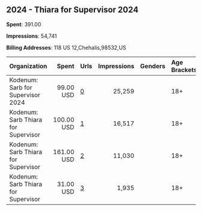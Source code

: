 ## 2024 - Thiara for Supervisor 2024 
**Spent**: 391.00

**Impressions**: 54,741

**Billing Addresses**: 118 US 12,Chehalis,98532,US

|Organization|Spent|Urls|Impressions|Genders|Age Brackets|Country Codes|
|:---|---:|:---|---:|:---|:---|:---|
|Kodenum: Sarb for Supervisor 2024|99.00 USD|[0](https://www.snap.com/political-ads/asset/467ee9af0ca5ea9bd28b2c7f5aa08cb04916a9f58f67ea918d3f66291ae64bbd?mediaType=mp4)|25,259||18+|united states|
|Kodenum: Sarb Thiara for Supervisor|100.00 USD|[1](https://www.snap.com/political-ads/asset/37e54cf4b9c28c5d5ac2623e3c3fdc19ade006400cfc718cbd61769374a8192c?mediaType=mp4)|16,517||18+|united states|
|Kodenum: Sarb Thiara for Supervisor|161.00 USD|[2](https://www.snap.com/political-ads/asset/0cedc3ff3ce03d7a76bc223b70fa0e5d6b5d5af23f98c35481cd293867f7e502?mediaType=mp4)|11,030||18+|united states|
|Kodenum: Sarb Thiara for Supervisor|31.00 USD|[3](https://www.snap.com/political-ads/asset/5dc51f94905e9aab5f57154c048fc23f97258e58f0cf6973d600401165de07b2?mediaType=mp4)|1,935||18+|united states|
